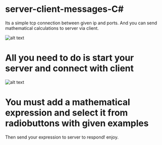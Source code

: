 # server-client-messages-C#
Its a simple tcp connection between given ip and ports. And you can send mathematical calculations to server via client.

![alt text](https://imagizer.imageshack.com/img924/240/2dZsxA.jpg)

# All you need to do is start your server and connect with client


![alt text](https://imagizer.imageshack.com/img923/4135/Hv2lq0.jpg)

# You must add a mathematical expression and select it from radiobuttons with given examples

Then send your expression to server to respond! enjoy.










